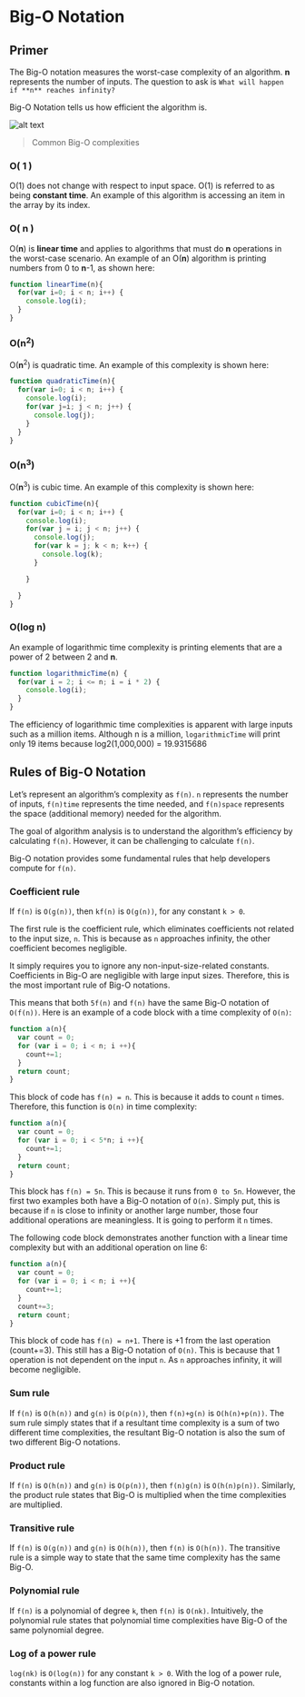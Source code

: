 # Big-O Notation


## Primer

The Big-O notation measures the worst-case complexity of an algorithm. **n** represents the number of inputs. The question to ask is `What will happen if **n** reaches infinity?`

Big-O Notation tells us how efficient the algorithm is.

![alt text](https://i.imgur.com/pD6HhVd.png "Common Big-O complexities")

> Common Big-O complexities

### O( 1 )

O(1) does not change with respect to input space. O(1) is referred to as being **constant time**. An example of this algorithm is accessing an item in the array by its index.

### O( **n** )

O(**n**) is **linear time** and applies to algorithms that must do **n** operations in the worst-case scenario. An example of an O(**n**) algorithm is printing numbers from 0 to **n**-1, as shown here:

```js
function linearTime(n){
  for(var i=0; i < n; i++) {
    console.log(i);
  }
}
```

### O(**n**<sup>2</sup>)

O(**n**<sup>2</sup>) is quadratic time. An example of this complexity is shown here:

```js
function quadraticTime(n){
  for(var i=0; i < n; i++) {
    console.log(i);
    for(var j=i; j < n; j++) {
      console.log(j);
    }
  }
}
```

### O(**n**<sup>3</sup>)

O(**n**<sup>3</sup>) is cubic time. An example of this complexity is shown here:

```js
function cubicTime(n){
  for(var i=0; i < n; i++) {
    console.log(i);
    for(var j = i; j < n; j++) {
      console.log(j);
      for(var k = j; k < n; k++) {
        console.log(k);
      }

    }

  }
}
```

### O(log **n**)

An example of logarithmic time complexity is printing elements that are a power of 2 between 2 and **n**.

```js
function logarithmicTime(n) {
  for(var i = 2; i <= n; i = i * 2) {
    console.log(i);
  }
}
```

The efficiency of logarithmic time complexities is apparent with large inputs such
as a million items. Although n is a million, `logarithmicTime` will print only 19
items because log2(1,000,000) = 19.9315686

## Rules of Big-O Notation

Let’s represent an algorithm’s complexity as `f(n)`. `n` represents the number of inputs,
`f(n)time` represents the time needed, and `f(n)space` represents the space (additional
memory) needed for the algorithm.

The goal of algorithm analysis is to understand the algorithm’s efficiency by calculating `f(n)`. However, it can be challenging to calculate `f(n)`.

Big-O notation provides some fundamental rules that help developers compute for `f(n)`.

### Coefficient rule

If `f(n)` is `O(g(n))`, then `kf(n)` is `O(g(n))`, for any constant `k > 0`.

The first rule is the coefficient rule, which eliminates coefficients not related to the input size, `n`. This is because as `n` approaches infinity, the other coefficient becomes negligible.

It simply requires you to ignore any non-input-size-related constants. Coefficients in Big-O are negligible with large input sizes. Therefore, this is the most important rule of Big-O notations.

This means that both `5f(n)` and `f(n)` have the same Big-O notation of `O(f(n))`.
Here is an example of a code block with a time complexity of `O(n)`:

```js
function a(n){
  var count = 0;
  for (var i = 0; i < n; i ++){
    count+=1;
  }
  return count;
}
```

This block of code has `f(n) = n`. This is because it adds to count `n` times. Therefore,
this function is `O(n)` in time complexity:

```js
function a(n){
  var count = 0;
  for (var i = 0; i < 5*n; i ++){
    count+=1;
  }
  return count;
}
```

This block has `f(n) = 5n`. This is because it runs from `0 to 5n`. However, the first two examples both have a Big-O notation of `O(n)`. Simply put, this is because if `n` is close to infinity or another large number, those four additional operations are meaningless. It is going to perform it `n` times.

The following code block demonstrates another function with a linear time
complexity but with an additional operation on line 6:

```js
function a(n){
  var count = 0;
  for (var i = 0; i < n; i ++){
    count+=1;
  }
  count+=3;
  return count;
}
```

This block of code has `f(n) = n+1`. There is +1 from the last operation
(count+=3). This still has a Big-O notation of `O(n)`. This is because that 1 operation is not dependent on the input `n`. As `n` approaches infinity, it will become negligible.

### Sum rule

If `f(n)` is `O(h(n))` and `g(n)` is `O(p(n))`, then `f(n)+g(n)` is
`O(h(n)+p(n))`. The sum rule simply states that if a resultant time
complexity is a sum of two different time complexities, the resultant
Big-O notation is also the sum of two different Big-O notations.

### Product rule

If `f(n)` is `O(h(n))` and `g(n)` is `O(p(n))`, then `f(n)g(n)` is `O(h(n)p(n))`. Similarly, the product rule states that Big-O is multiplied
when the time complexities are multiplied.

### Transitive rule

If `f(n)` is `O(g(n))` and `g(n)` is `O(h(n))`, then `f(n)` is `O(h(n))`. The transitive rule is a simple way to state that the same time complexity has the same Big-O.

### Polynomial rule

If `f(n)` is a polynomial of degree `k`, then `f(n)` is `O(nk)`. Intuitively, the polynomial rule states that polynomial time complexities have Big-O of the same polynomial degree.

### Log of a power rule

`log(nk)` is `O(log(n))` for any constant `k > 0`. With
the log of a power rule, constants within a log function are also
ignored in Big-O notation.
